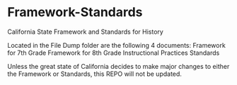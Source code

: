 # Framework-Standards
California State Framework and Standards for History

Located in the File Dump folder are the following 4 documents:
  Framework for 7th Grade
  Framework for 8th Grade
  Instructional Practices
  Standards

Unless the great state of California decides to make major changes to either the Framework or Standards, this REPO will not be updated.
